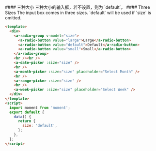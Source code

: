 <cn>
#### 三种大小
三种大小的输入框，若不设置，则为 `default`。
</cn>

<us>
#### Three Sizes
The input box comes in three sizes. `default` will be used if `size` is omitted.
</us>

```html
<template>
  <div>
    <a-radio-group v-model="size">
      <a-radio-button value="large">Large</a-radio-button>
      <a-radio-button value="default">Default</a-radio-button>
      <a-radio-button value="small">Small</a-radio-button>
    </a-radio-group>
    <br /><br />
    <a-date-picker :size="size" />
    <br />
    <a-month-picker :size="size" placeholder="Select Month" />
    <br />
    <a-range-picker :size="size" />
    <br />
    <a-week-picker :size="size" placeholder="Select Week" />
  </div>
</template>
<script>
  import moment from 'moment';
  export default {
    data() {
      return {
        size: 'default',
      };
    },
  };
</script>
```
